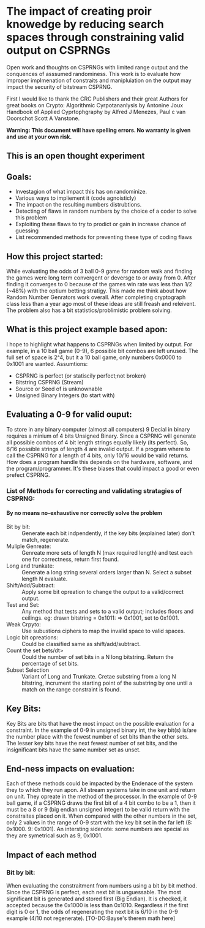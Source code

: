 # The impact of creating proir knowedge by reducing search spaces through constraining valid output on CSPRNGs
Open work and thoughts on CSPRNGs with limited range output and the conquences of asssumed randominess. This work is to evaluate how improper implmenation of constraits and manipluiation on the output may impact the security of bitstream CSPRNG.

First I would like to thank the CRC Publishers and their great Authors for great books on Crypto:
Algorithmic Cyrpotananlysis by Antonine Joux
Handbook of Applied Cyprtophgraphy by Alfred J Menezes, Paul c van Ooorschot Scott A Vanstone.

<b>
Warning:
This document will have spelling errors.
No warranty is given and use at your own risk.
</b>
<h2>This is an open thought experiment</h2>
<h2>Goals:</h2>
<ul>
  <li>Investagion of what impact this has on randominize.</li>
  <li>Various ways to impliement it (code agnoisticly)
  <li>The impact on the resulting numbers distrubtions.</li>
  <li>Detecting of flaws in random numbers by the choice of a coder to solve this problem</li>
  <li>Exploiting these flaws to try to prodict or gain in increase chance of guessing</li>
  <li>List recommended methods for preventing these type of coding flaws</li>
 </ul>
<h2>How this project started:</h2>
<p>
  While evaluating the odds of 3 ball 0-9 game for random walk and finding the games were long term convergent or deversge to or away from 0. After finding it converges to 0 because of the games win rate was less than 1/2 (~48%) with the optium betting stratigy. This made me think about how Random Number Genrators work overall. After completing cryptograph class less than a year ago most of these ideas are still freash and releivent. The problem also has a bit statistics/problimistic problem solving.
  </p>

<h2>What is this project example based apon:</h2>
I hope to highlight what happens to CSPRNGs when limited by output. For example, in a 10 ball game (0-9), 6 possible bit combos are left unused. The full set of space is 2^4, but it a 10 ball game, only numbers 0x0000 to 0x1001 are wanted. <th>Assumtions:</th>
<ul>
  <li>CSPRNG is perfect (or statiscily perfect;not broken)</li>
  <li>Bitstring CSPRNG (Stream)</li>
  <li>Source or Seed of is unknownable</li>
  <li>Unsigned Binary Integers (to start with)</li>
</ul>

<h2>Evaluating a 0-9 for valid ouput:</h2>
To store in any binary computer (almost all computers) 9 Decial in binary requires a minium of 4 bits Unsigned Binary. Since a CSPRNG will generate all possible combos of 4 bit length strings equally likely (its perfect). So, 6/16 possible strings of length 4 are invalid output. If a program where to call the CSPRNG for a length of 4 bits, only 10/16 would be valid returns. How does a program handle this depends on the hardware, software, and the program/programmer. It's these biases that could impact a good or even prefect CSPRNG.

<h3>List of Methods for correcting and validating stratagies of CSPRNG:
<h4>By no means no-exhaustive nor correctly solve the problem</h4>
<dl>
  <dt>Bit by bit:</dt>
    <dd>Generate each bit indpendently, if the key bits (explained later) don't match, regenerate.</dd>
  <dt>Muliple Genreate:</dt>
    <dd>Genreate more sets of length N (max required length) and test each one for correctness, return first found.</dd>
  <dt>Long and trunkate:</dt>
  <dd>Generate a long string several orders larger than N. Select a subset length N evaluate.</dd>
  <dt>Shift/Add/Subtract:</dt>
  <dd>Apply some bit opreation to change the output to a valid/correct output.</dd>
  <dt>Test and Set:</dt>
  <dd>Any method that tests and sets to a valid output; includes floors and ceilings. eg: drawn bitstring = 0x1011: => 0x1001, set to 0x1001.</dd>
  <dt>Weak Crpyto:</dt>
  <dd>Use subustions ciphers to map the invalid space to valid spaces.</dd>
  <dt>Logic bit opreations:</dt>
  <dd>Could be classified same as shift/add/subtract.</dd>
  <dt>Count the set bets/dt>
  <dd>Could the number of set bits in a N long bitstring. Return the percentage of set bits. </dd>
  <dt>Subset Selection</dt>
  <dd>Variant of Long and Trunkate. Cretae substring from a long N bitstring, incrument the starting point of the substring by one until a match on the range constraint is found.</dd>
</dl>

<h2>Key Bits:</h2>
<p>
Key Bits are bits that have the most impact on the possible evaluation for a constraint.
In the example of 0-9 in unsigned binary int, the key bit(s) is/are the number place with the fewest number of set bits than the other sets. The lesser key bits have the next fewest number of set bits, and the insignificant bits have the same number set as unset.
</p>
<h2>End-ness impacts on evaluation:</h2>
<p>
Each of these methods could be impacted by the Endenace of the system they to which they run apon. All stream systems take in one unit and return on unit. They opreate in the method of the processor. In the example of 0-9 ball game, if a CSPRNG draws the first bit of a 4 bit combo to be a 1, then it must be a 8 or 9 (big endian unsigned integer) to be valid return with the constraites placed on it. When compared with the other numbers in the set, only 2 values in the range of 0-9 start with the key bit set in the far left (8: 0x1000. 9: 0x1001). An intersting sidenote: some numbers are special as they are symetrical such as 9, 0x1001.
</p>
<h2>Impact of each method</h2>
<h3>Bit by bit:</h3>
<p>
When evaluating the constraitment from numbers using a bit by bit method. Since the CSPRNG is perfect, each next bit is unguessable. The most significant bit is generated and stored first (Big Endian). It is checked, it accepted because the 0x1000 is less than 0x1010. Regardless if the first digit is 0 or 1, the odds of regenerating the next bit is 6/10 in the 0-9 example (4/10 not regenerate). [TO-DO:Bayse's therem math here]
</p>
